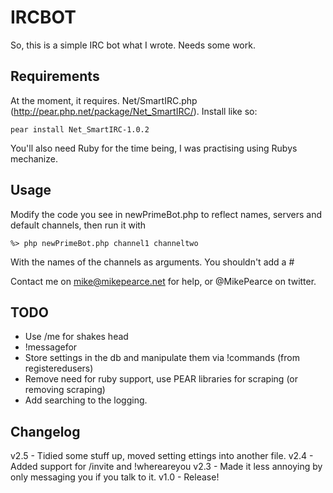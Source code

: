 IRCBOT
======
So, this is a simple IRC bot what I wrote. Needs some work.

Requirements
------------
At the moment, it requires. Net/SmartIRC.php (http://pear.php.net/package/Net_SmartIRC/). Install like so:

    pear install Net_SmartIRC-1.0.2

You'll also need Ruby for the time being, I was practising using Rubys mechanize.

Usage
-----
Modify the code you see in newPrimeBot.php to reflect names, servers and default channels, then run it with

    %> php newPrimeBot.php channel1 channeltwo

With the names of the channels as arguments. You shouldn't add a #

Contact me on mike@mikepearce.net for help, or @MikePearce on twitter.

TODO
----
* Use /me for shakes head
* !messagefor
* Store settings in the db and manipulate them via !commands (from registeredusers)
* Remove need for ruby support, use PEAR libraries for scraping (or removing scraping)
* Add searching to the logging.

Changelog
---------
v2.5 - Tidied some stuff up, moved setting ettings into another file.
v2.4 - Added support for /invite and !whereareyou
v2.3 - Made it less annoying by only messaging you if you talk to it.
v1.0 - Release!